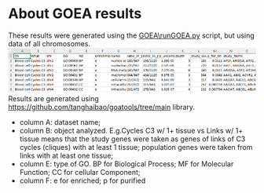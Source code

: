 # About GOEA results
These results were generated using the [GOEA\runGOEA.py](GOEA\runGOEA.py) script, but using data of all chromosomes.
![screenshot from results](image.png)
Results are generated using https://github.com/tanghaibao/goatools/tree/main library.
- column A: dataset name;
- column B: object analyzed. E.g.Cycles C3 w/ 1+ tissue vs Links w/ 1+ tissue means that the study genes were taken as genes of links of C3 cycles (cliques) with at least 1 tissue; population genes were taken from links with at least one tissue;
- column E: type of GO. BP for Biological Process; MF for Molecular Function; CC for cellular Component;
- column F: e for enriched; p for purified


